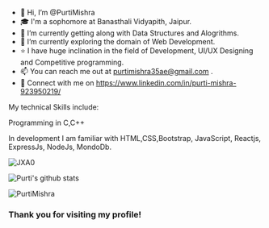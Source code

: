 - 👋 Hi, I’m @PurtiMishra
- 🎓 I'm a sophomore at Banasthali Vidyapith, Jaipur.
- 👀 I’m currently getting along with Data Structures and Alogrithms.
- 🌱 I’m currently exploring the domain of Web Development.
- ⭐ I have huge inclination in the field of Development, UI/UX Designing and Competitive programming.
- 📫 You can reach me out at purtimishra35ae@gmail.com .
- 🤝 Connect with me on https://www.linkedin.com/in/purti-mishra-923950219/

My technical Skills include:


Programming in C,C++


In development I am familiar with HTML,CSS,Bootstrap, JavaScript, Reactjs, ExpressJs, NodeJs, MondoDb.

![JXA0](https://user-images.githubusercontent.com/91051576/170815677-9880af87-b558-44b8-aff0-72287c3a34e2.gif)


![Purti's github stats](https://github-readme-stats.vercel.app/api?username=PurtiMishra&count_private=true&show_icons=true&theme=radical)


<p><img align="center" src="https://github-readme-stats.vercel.app/api/top-langs?username=PurtiMishra&show_icons=true&locale=en&layout=compact" alt="PurtiMishra" /></p>



<h3>Thank you for visiting my profile!</h3>

